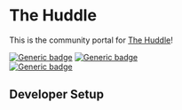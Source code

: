 # The Huddle
This is the community portal for [The Huddle](https://codehuddle.org)!

[![Generic badge](https://img.shields.io/badge/node-14.15.5-informational.svg)](https://nodejs.org/ca/blog/release/v14.15.5/)
[![Generic badge](https://img.shields.io/badge/angular-13.0.2-informational.svg)](https://angular.io/)
<br>
[![Generic badge](https://img.shields.io/badge/directus-directus-blueviolet.svg)](https://github.com/directus/directus.git)
<br>

## Developer Setup

